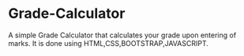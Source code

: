 # Grade-Calculator
A simple Grade Calculator that calculates your grade upon entering of marks. It is done using HTML,CSS,BOOTSTRAP,JAVASCRIPT.
